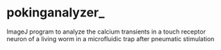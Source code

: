 # pokinganalyzer_
ImageJ program to analyze the calcium transients in a touch receptor neuron of a living worm in a microfluidic trap after pneumatic stimulation
